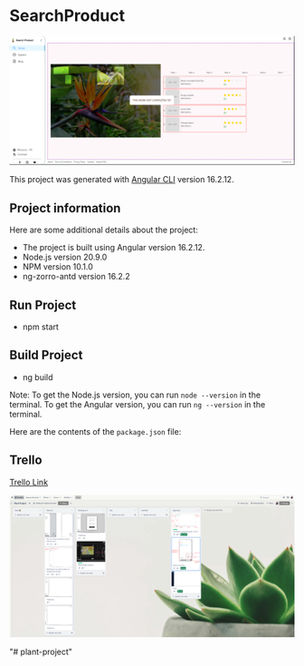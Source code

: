 # SearchProduct
![alt text](./wireframes/project-plante.PNG)

This project was generated with [Angular CLI](https://github.com/angular/angular-cli) version 16.2.12.

## Project information

Here are some additional details about the project:

* The project is built using Angular version 16.2.12.
* Node.js version 20.9.0
* NPM version 10.1.0
* ng-zorro-antd version 16.2.2

## Run Project
* npm start
## Build Project
* ng build

Note: To get the Node.js version, you can run `node --version` in the terminal. To get the Angular version, you can run `ng --version` in the terminal.

Here are the contents of the `package.json` file:

## Trello

[Trello Link](https://trello.com/b/2ulu707Q/plant-project)

![alt text](./wireframes/project-plante-trello.PNG)

"# plant-project" 
